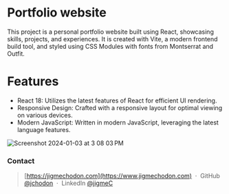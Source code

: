 # Portfolio website

This project is a personal portfolio website built using React, showcasing skills, projects, and experiences. It is created with Vite, a modern frontend build tool, and styled using CSS Modules with fonts from Montserrat and Outfit.

# Features
* React 18: Utilizes the latest features of React for efficient UI rendering.
* Responsive Design: Crafted with a responsive layout for optimal viewing on various devices.
* Modern JavaScript: Written in modern JavaScript, leveraging the latest language features.

![Screenshot 2024-01-03 at 3 08 03 PM](https://github.com/jchodon/Portfolio/assets/130493729/b836e536-9a30-4778-a4ea-8610f8d62878)

### Contact 

> [https://jigmechodon.com](https://www.jigmechodon.com) &nbsp;&middot;&nbsp;
> GitHub [@jchodon](https://github.com/jchodon) &nbsp;&middot;&nbsp;
> LinkedIn [@jigmeC](https://www.linkedin.com/in/jigmec/)
